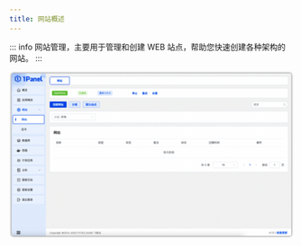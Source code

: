 ```yaml
---
title: 网站概述
---
```


::: info
网站管理，主要用于管理和创建 WEB 站点，帮助您快速创建各种架构的网站。
:::

![img.png](../../img/websites/website.png)